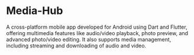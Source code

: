 # Media-Hub

A cross-platform mobile app developed for Android using Dart and Flutter, offering multimedia
features like audio/video playback, photo preview, and advanced photo/video editing. It also
supports media management, including streaming and downloading of audio and video.
